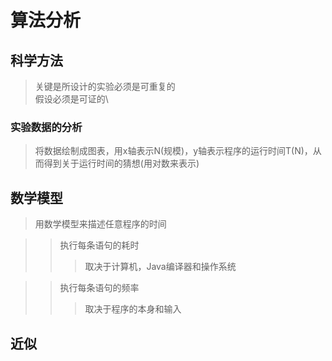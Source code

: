# 算法分析

## 科学方法
> 关键是所设计的实验必须是可重复的\
> 假设必须是可证的\

### 实验数据的分析
>  将数据绘制成图表，用x轴表示N(规模)，y轴表示程序的运行时间T(N)，从而得到关于运行时间的猜想(用对数来表示)

## 数学模型
> 用数学模型来描述任意程序的时间

>> 执行每条语句的耗时
>>> 取决于计算机，Java编译器和操作系统

>> 执行每条语句的频率
>>> 取决于程序的本身和输入

## 近似

